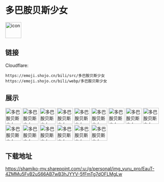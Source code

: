 # 多巴胺贝斯少女
<img src="https://emoji.shojo.cn/bili/src/多巴胺贝斯少女/icon.png" width="50" height="50" alt="icon">

## 链接
Cloudflare:
```
https://emoji.shojo.cn/bili/src/多巴胺贝斯少女
https://emoji.shojo.cn/bili/webp/多巴胺贝斯少女
```
## 展示
<img src="https://emoji.shojo.cn/bili/src/多巴胺贝斯少女/多巴胺贝斯少女-无奈.png" width="50" height="50" alt="多巴胺贝斯少女-无奈">
<img src="https://emoji.shojo.cn/bili/src/多巴胺贝斯少女/多巴胺贝斯少女-元气满满.png" width="50" height="50" alt="多巴胺贝斯少女-元气满满">
<img src="https://emoji.shojo.cn/bili/src/多巴胺贝斯少女/多巴胺贝斯少女-干嘛.png" width="50" height="50" alt="多巴胺贝斯少女-干嘛">
<img src="https://emoji.shojo.cn/bili/src/多巴胺贝斯少女/多巴胺贝斯少女-不要啊~.png" width="50" height="50" alt="多巴胺贝斯少女-不要啊~">
<img src="https://emoji.shojo.cn/bili/src/多巴胺贝斯少女/多巴胺贝斯少女-傲娇.png" width="50" height="50" alt="多巴胺贝斯少女-傲娇">
<img src="https://emoji.shojo.cn/bili/src/多巴胺贝斯少女/多巴胺贝斯少女-盯.png" width="50" height="50" alt="多巴胺贝斯少女-盯">
<img src="https://emoji.shojo.cn/bili/src/多巴胺贝斯少女/多巴胺贝斯少女-难受.png" width="50" height="50" alt="多巴胺贝斯少女-难受">
<img src="https://emoji.shojo.cn/bili/src/多巴胺贝斯少女/多巴胺贝斯少女-难为情.png" width="50" height="50" alt="多巴胺贝斯少女-难为情">
<img src="https://emoji.shojo.cn/bili/src/多巴胺贝斯少女/多巴胺贝斯少女-有点困.png" width="50" height="50" alt="多巴胺贝斯少女-有点困">
<img src="https://emoji.shojo.cn/bili/src/多巴胺贝斯少女/多巴胺贝斯少女-加油.png" width="50" height="50" alt="多巴胺贝斯少女-加油">
<img src="https://emoji.shojo.cn/bili/src/多巴胺贝斯少女/多巴胺贝斯少女-emmm.png" width="50" height="50" alt="多巴胺贝斯少女-emmm">
<img src="https://emoji.shojo.cn/bili/src/多巴胺贝斯少女/多巴胺贝斯少女-啊这.png" width="50" height="50" alt="多巴胺贝斯少女-啊这">
<img src="https://emoji.shojo.cn/bili/src/多巴胺贝斯少女/多巴胺贝斯少女-原来是这样.png" width="50" height="50" alt="多巴胺贝斯少女-原来是这样">
<img src="https://emoji.shojo.cn/bili/src/多巴胺贝斯少女/多巴胺贝斯少女-确定是我？.png" width="50" height="50" alt="多巴胺贝斯少女-确定是我？">
<img src="https://emoji.shojo.cn/bili/src/多巴胺贝斯少女/多巴胺贝斯少女-先等一等.png" width="50" height="50" alt="多巴胺贝斯少女-先等一等">

## 下载地址

https://shamiko-my.sharepoint.com/:u:/g/personal/img_yuru_pro/EauT-4ZMMu5FvB2uS66AB7wB3hJYYV-5fFmTg7dOFLMgLw
